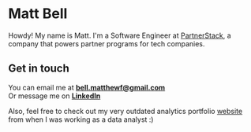 # Matt Bell

Howdy! My name is Matt. I'm a Software Engineer at [PartnerStack](https://partnerstack.com/), a company that powers partner programs for tech companies.

## Get in touch

You can email me at **[bell.matthewf@gmail.com](mailto:bell.matthewf@gmail.com)**<br>
Or message me on **[LinkedIn](https://www.linkedin.com/in/matthewfbell/)**

Also, feel free to check out my very outdated analytics portfolio [website](https://www.matthewbellanalytics.com/) from when I was working as a data analyst :)
